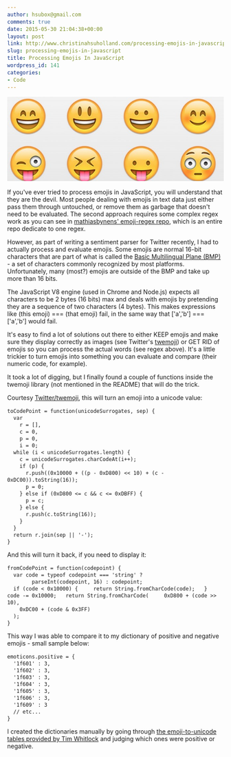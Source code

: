 ```yaml
---
author: hsubox@gmail.com
comments: true
date: 2015-05-30 21:04:38+00:00
layout: post
link: http://www.christinahsuholland.com/processing-emojis-in-javascript/
slug: processing-emojis-in-javascript
title: Processing Emojis In JavaScript
wordpress_id: 141
categories:
- Code
---
```


[![Screen-Shot-2014-03-27-at-8.54.37-AM-640x250](/images/2015/05/Screen-Shot-2014-03-27-at-8.54.37-AM-640x250.jpg)](/images/2015/05/Screen-Shot-2014-03-27-at-8.54.37-AM-640x250.jpg)

If you've ever tried to process emojis in JavaScript, you will understand that they are the devil. Most people dealing with emojis in text data just either pass them through untouched, or remove them as garbage that doesn't need to be evaluated. The second approach requires some complex regex work as you can see in [mathiasbynens' emoji-regex repo](https://github.com/mathiasbynens/emoji-regex), which is an entire repo dedicate to one regex.

However, as part of writing a sentiment parser for Twitter recently, I had to actually process and evaluate emojis. Some emojis are normal 16-bit characters that are part of what is called the [Basic Multilingual Plane (BMP)](http://en.wikipedia.org/wiki/Plane_%28Unicode%29#Basic_Multilingual_Plane) - a set of characters commonly recognized by most platforms. Unfortunately, many (most?) emojis are outside of the BMP and take up more than 16 bits.

The JavaScript V8 engine (used in Chrome and Node.js) expects all characters to be 2 bytes (16 bits) max and deals with emojis by pretending they are a sequence of two characters (4 bytes). This makes expressions like (this emoji) === (that emoji) fail, in the same way that ['a','b'] === ['a','b'] would fail.

It's easy to find a lot of solutions out there to either KEEP emojis and make sure they display correctly as images (see Twitter's [twemoji](https://github.com/twitter/twemoji)) or GET RID of emojis so you can process the actual words (see regex above). It's a little trickier to turn emojis into something you can evaluate and compare (their numeric code, for example).

It took a lot of digging, but I finally found a couple of functions inside the twemoji library (not mentioned in the README) that will do the trick.

Courtesy [Twitter/twemoji](https://github.com/twitter/twemoji), this will turn an emoji into a unicode value:

    
    toCodePoint = function(unicodeSurrogates, sep) {
      var
        r = [],
        c = 0,
        p = 0,
        i = 0;
      while (i < unicodeSurrogates.length) {
        c = unicodeSurrogates.charCodeAt(i++);
        if (p) {
          r.push((0x10000 + ((p - 0xD800) << 10) + (c - 0xDC00)).toString(16));
          p = 0;
        } else if (0xD800 <= c && c <= 0xDBFF) {
          p = c;
        } else {
          r.push(c.toString(16));
        }
      }
      return r.join(sep || '-');
    }
    


And this will turn it back, if you need to display it:

    
    fromCodePoint = function(codepoint) {
      var code = typeof codepoint === 'string' ?
            parseInt(codepoint, 16) : codepoint;
      if (code < 0x10000) {     return String.fromCharCode(code);   }   code -= 0x10000;   return String.fromCharCode(     0xD800 + (code >> 10),
        0xDC00 + (code & 0x3FF)
      );
    }
    


This way I was able to compare it to my dictionary of positive and negative emojis - small sample below:

    
    emoticons.positive = {
      '1f601' : 3,
      '1f602' : 3,
      '1f603' : 3,
      '1f604' : 3,
      '1f605' : 3,
      '1f606' : 3,
      '1f609' : 3
      // etc...
    }
    


I created the dictionaries manually by going through [the emoji-to-unicode tables provided by Tim Whitlock](http://apps.timwhitlock.info/emoji/tables/unicode) and judging which ones were positive or negative.
